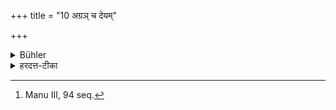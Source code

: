 +++
title = "10 अग्रञ् च देयम्"

+++

<details><summary>Bühler</summary>

10. And (after the Balis have been performed, a portion of the food) must first be given as alms. [^8] 


[^8]:  Manu III, 94 seq.
</details>

<details><summary>हरदत्त-टीका</summary>

## सूत्रम्
अग्रं च देयम् ॥१०॥  
### टिप्पनी
बलिहरणानन्तरं अग्रं च देयं भिक्षवे ॥१०॥
</details>
